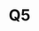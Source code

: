 ---
basin: 'No'
cudn: true
floor: Ground
grade: 5
images:
- /assets/images/rooms/noc/q5%20North%20Court%201.jpg
- /assets/images/rooms/noc/q5%20North%20Court%202.jpg
- /assets/images/rooms/noc/q5%20North%20Court%203.jpg
living_room: 'No'
location: North Court
name: Q5
network: Wired and Wireless
title: Q5
---